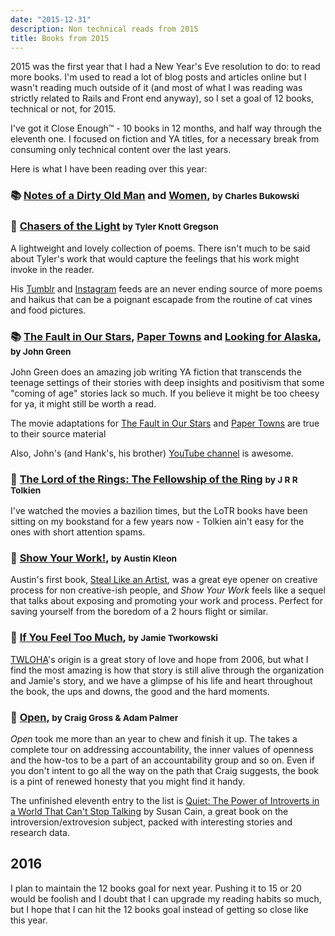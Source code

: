 ```yaml
---
date: "2015-12-31"
description: Non technical reads from 2015
title: Books from 2015
---
```


2015 was the first year that I had a New Year's Eve resolution to do: to read
more books. I'm used to read a lot of blog posts and articles online but I wasn't
reading much outside of it (and most of what I was reading was strictly related to
  Rails and Front end anyway), so I set a goal of 12 books, technical or not,
  for 2015.

I've got it Close Enough™ - 10 books in 12 months, and half way through the
eleventh one. I focused on fiction and YA titles, for a necessary break from
consuming only technical content over the last years.

Here is what I have been reading over this year:

### 📚 [Notes of a Dirty Old Man](http://www.amazon.com/Notes-Dirty-Old-Charles-Bukowski/dp/0872860744) and [Women](http://www.amazon.com/Women-A-Novel-Charles-Bukowski/dp/0061177598), <small>by Charles Bukowski</small>

### 📘 [Chasers of the Light](http://tylerknott.com/chasers) <small>by Tyler Knott Gregson</small>

A lightweight and lovely collection of poems. There isn't much to be said about
Tyler's work that would capture the feelings that his work might invoke in the
reader.

His [Tumblr](http://tylerknott.com/) and [Instagram](https://www.instagram.com/tylerknott/)
feeds are an never ending source of more poems and haikus that can be a poignant
escapade from the routine of cat vines and food pictures.

### 📚 [The Fault in Our Stars](http://johngreenbooks.com/the-fault-in-our-stars/), [Paper Towns](http://johngreenbooks.com/paper-towns/) and [Looking for Alaska](http://johngreenbooks.com/looking-for-alaska/), <small>by John Green</small>

John Green does an amazing job writing YA fiction that transcends the teenage
settings of their stories with deep insights and positivism that some "coming
of age" stories lack so much. If you believe it might be too cheesy for ya,
it might still be worth a read.

The movie adaptations for [The Fault in Our Stars](http://www.imdb.com/title/tt2582846)
and [Paper Towns](http://www.imdb.com/title/tt3622592/) are true to their source
material

Also, John's (and Hank's, his brother) [YouTube channel](https://www.youtube.com/user/vlogbrothers)
is awesome.

### 📘 [The Lord of the Rings: The Fellowship of the Ring](http://www.amazon.com/The-Fellowship-Ring-Being-First/dp/0618574948) <small>by J R R Tolkien</small>

I've watched the movies a bazilion times, but the LoTR books have been sitting on
my bookstand for a few years now - Tolkien ain't easy for the ones with short
attention spams.

### 📘 [Show Your Work!](http://austinkleon.com/show-your-work/), <small>by Austin Kleon</small>

Austin's first book, [Steal Like an Artist](http://austinkleon.com/steal/), was
a great eye opener on creative process for non creative-ish people, and _Show Your Work_
feels like a sequel that talks about exposing and promoting your work and process.
Perfect for saving yourself from the boredom of a 2 hours flight or similar.

### 📘 [If You Feel Too Much](https://twloha.com/ifyoufeeltoomuch/), <small>by Jamie Tworkowski</small>

[TWLOHA](https://twloha.com)'s origin is a great story of love and hope from 2006,
but what I find the most amazing is how that story is still alive through the
organization and Jamie's story, and we have a glimpse of his life and heart
throughout the book, the ups and downs, the good and the hard moments.

### 📘 [Open](http://www.amazon.com/Open-What-Happens-Honest-Accountable/dp/1400205301), <small>by Craig Gross & Adam Palmer</small>

_Open_ took me more than an year to chew and finish it up. The takes a complete
tour on addressing accountability, the inner values of openness and the how-tos
to be a part of an accountability group and so on. Even if you don't intent to
go all the way on the path that Craig suggests, the book is a pint of renewed
honesty that you might find it handy.

The unfinished eleventh entry to the list is [Quiet: The Power of Introverts in a World That Can't Stop Talking](http://www.amazon.com/Quiet-Power-Introverts-World-Talking/dp/0307352153)
by Susan Cain, a great book on the introversion/extrovesion subject, packed with
interesting stories and research data.

## 2016

I plan to maintain the 12 books goal for next year. Pushing it to 15 or 20 would
be foolish and I doubt that I can upgrade my reading habits so much, but I hope
that I can hit the 12 books goal instead of getting so close like this year.
